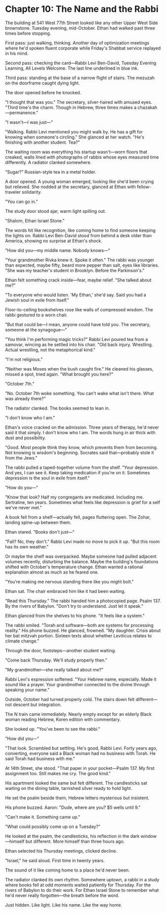 # Chapter 10: The Name and the Rabbi

The building at 541 West 77th Street looked like any other Upper West Side brownstone. Tuesday evening, mid-October. Ethan had walked past three times before stopping.

First pass: just walking, thinking. Another day of optimization meetings where he'd spoken fluent corporate while Friday's Shabbat service replayed in his mind.

Second pass: checking the card—Rabbi Levi Ben-David, Tuesday Evening Learning, All Levels Welcome. The last line underlined in blue ink.

Third pass: standing at the base of a narrow flight of stairs. The mezuzah on the doorframe caught dying light.

The door opened before he knocked.

"I thought that was you." The secretary, silver-haired with amused eyes. "Third time's the charm. Though in Hebrew, three times makes a chazakah—permanence."

"I wasn't—I was just—"

"Walking. Rabbi Levi mentioned you might walk by. He has a gift for knowing when someone's circling." She glanced at her watch. "He's finishing with another student. Tea?"

The waiting room was everything his startup wasn't—worn floors that creaked, walls lined with photographs of rabbis whose eyes measured time differently. A radiator clanked somewhere.

"Sugar?" Russian-style tea in a metal holder.

A door opened. A young woman emerged, looking like she'd been crying but relieved. She nodded at the secretary, glanced at Ethan with fellow-traveler solidarity.

"You can go in."

The study door stood ajar, warm light spilling out.

"Shalom, Ethan Israel Stone."

The words hit like recognition, like coming home to find someone keeping the lights on. Rabbi Levi Ben-David stood from behind a desk older than America, showing no surprise at Ethan's shock.

"How did you—my middle name. Nobody knows—"

"Your grandmother Rivka knew it. Spoke it often." The rabbi was younger than expected, maybe fifty, beard more pepper than salt, eyes like libraries. "She was my teacher's student in Brooklyn. Before the Parkinson's."

Ethan felt something crack inside—fear, maybe relief. "She talked about me?"

"To everyone who would listen. 'My Ethan,' she'd say. Said you had a Jewish soul in exile from itself."

Floor-to-ceiling bookshelves rose like walls of compressed wisdom. The rabbi gestured to a worn chair.

"But that could be—I mean, anyone could have told you. The secretary, someone at the synagogue—"

"You think I'm performing magic tricks?" Rabbi Levi poured tea from a samovar, wincing as he settled into his chair. "Old back injury. Wrestling. Actual wrestling, not the metaphorical kind."

"I'm not religious."

"Neither was Moses when the bush caught fire." He cleaned his glasses, missed a spot, tried again. "What brought you here?"

"October 7th."

"No. October 7th woke something. You can't wake what isn't there. What was already there?"

The radiator clanked. The books seemed to lean in.

"I don't know who I am."

Ethan's voice cracked on the admission. Three years of therapy, he'd never said it that simply. I don't know who I am. The words hung in air thick with dust and possibility.

"Good. Most people think they know, which prevents them from becoming. Not knowing is wisdom's beginning. Socrates said that—probably stole it from the Jews."

The rabbi pulled a taped-together volume from the shelf. "Your depression. And yes, I can see it. Keep taking medication if you're on it. Sometimes depression is the soul in exile from itself."

"How do you—"

"Know that look? Half my congregants are medicated. Including me. Sertraline, ten years. Sometimes what feels like depression is grief for a self we've never met."

A book fell from a shelf—actually fell, pages fluttering open. The Zohar, landing spine-up between them.

Ethan stared. "Books don't just—"

"Fall? No, they don't." Rabbi Levi made no move to pick it up. "But this room has its own weather."

Or maybe the shelf was overpacked. Maybe someone had pulled adjacent volumes recently, disturbing the balance. Maybe the building's foundations shifted with October's temperature change. Ethan wanted a rational explanation almost as much as he feared one.

"You're making me nervous standing there like you might bolt."

Ethan sat. The chair embraced him like it had been waiting.

"Read this Thursday." The rabbi handed him a photocopied page. Psalm 137. By the rivers of Babylon. "Don't try to understand. Just let it speak."

Ethan glanced from the shelves to his phone. "It feels like a system."

The rabbi smiled. "Torah and software—both are systems for processing reality." His phone buzzed. He glanced, frowned. "My daughter. Crisis about her bat mitzvah portion. Sixteen texts about whether Leviticus relates to climate change."

Through the door, footsteps—another student waiting.

"Come back Thursday. We'll study properly then."

"My grandmother—she really talked about me?"

Rabbi Levi's expression softened. "Your Hebrew name, especially. Made it sound like a prayer. Your grandmother connected to the divine through speaking your name."

Outside, October had turned properly cold. The stairs down felt different—not descent but integration.

The N train came immediately. Nearly empty except for an elderly Black woman reading Hebrew, Koren edition with commentary.

She looked up. "You've been to see the rabbi."

"How did you—"

"That look. Scrambled but settling. He's good, Rabbi Levi. Forty years ago, converting, everyone said a Black woman had no business with Torah. He said Torah had business with me."

At 14th Street, she stood. "That paper in your pocket—Psalm 137. My first assignment too. Still makes me cry. The good kind."

His apartment looked the same but felt different. The candlesticks sat waiting on the dining table, tarnished silver ready to hold light.

He set the psalm beside them, Hebrew letters mysterious but insistent.

His phone buzzed. Aaron: "Dude, where are you? $5 wells until 9."

"Can't make it. Something came up."

"What could possibly come up on a Tuesday?"

He looked at the psalm, the candlesticks, his reflection in the dark window—himself but different. More himself than three hours ago.

Ethan selected his Thursday meetings, clicked decline.

"Israel," he said aloud. First time in twenty years.

The sound of it like coming home to a place he'd never been.

The radiator clanked its own rhythm. Somewhere uptown, a rabbi in a study where books fell at odd moments waited patiently for Thursday. For the rivers of Babylon to do their work. For Ethan Israel Stone to remember what he'd never really forgotten—the breath before the word.

Just hidden. Like light. Like his name. Like the way home.
